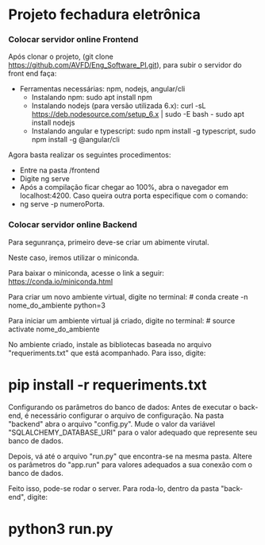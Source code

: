 # Projeto fechadura eletrônica

### Colocar servidor online Frontend
Após clonar o projeto, (git clone https://github.com/AVFD/Eng_Software_PI.git), para subir o servidor do front end faça:

* Ferramentas necessárias: npm, nodejs, angular/cli
  + Instalando npm: sudo apt install npm
  + Instalando nodejs (para versão utilizada 6.x): curl -sL https://deb.nodesource.com/setup_6.x | sudo -E bash -
  sudo apt install nodejs
  + Instalando angular e typescript: sudo npm install -g typescript, sudo npm install -g @angular/cli
  
Agora basta realizar os seguintes procedimentos:

* Entre na pasta /frontend
* Digite ng serve
* Após a compilação ficar chegar ao 100%, abra o navegador em localhost:4200. Caso queira outra porta especifique com o comando:
* ng serve -p numeroPorta.

### Colocar servidor online Backend

Para segunrança, primeiro deve-se criar um abimente virutal.

Neste caso, iremos utilizar o miniconda.

Para baixar o miniconda, acesse o link a seguir:
  https://conda.io/miniconda.html

Para criar um novo ambiente virtual, digite no terminal:
    # conda create -n nome\_do\_ambiente python=3

Para iniciar um ambiente virtual já criado, digite no terminal:
    # source activate nome\_do\_ambiente

No ambiente criado, instale as bibliotecas baseada no arquivo "requeriments.txt" que está acompanhado.
Para isso, digite:
  # pip install -r requeriments.txt


Configurando os parâmetros do banco de dados:
Antes de executar o back-end, é necessário configurar o arquivo de configuração.
Na pasta "backend" abra o arquivo "config.py". Mude o valor da variável "SQLALCHEMY_DATABASE_URI" para o valor adequado que represente seu banco de dados.

Depois, vá até o arquivo "run.py" que encontra-se na mesma pasta. Altere os parâmetros do "app.run" para valores adequados a sua conexão com o banco de dados.

Feito isso, pode-se rodar o server. Para roda-lo, dentro da pasta "back-end", digite:
  # python3 run.py
